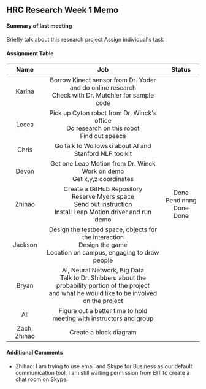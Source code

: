 ## HRC Research Week 1 Memo


#### Summary of last meeting
Briefly talk about this research project
Assign individual's task

#### Assignment Table
|     Name     |                                                                             Job                                                                             |                Status                |
|:------------:|:-----------------------------------------------------------------------------------------------------------------------------------------------------------:|:------------------------------------:|
|    Karina    |                         Borrow Kinect  sensor from Dr. Yoder and do online research <br>Check with Dr. Mutchler for sample code</br>                        |                                      |
|     Lecea    |                                Pick up Cyton robot from  Dr. Winck's office <br>Do research on this robot <br>Find out speecs                               |                                      |
|     Chris    |                                                    Go talk to Wollowski about AI and Stanford NLP toolkit                                                   |                                      |
|     Devon    |                                        Get one Leap Motion from Dr. Winck <br>Work on demo <br>Get x,y,z coordinates                                        |                                      |
|    Zhihao    |                   Create a GitHub Repository <br>Reserve Myers space <br>Send out instruction <br>Install Leap Motion driver and run demo                   | Done <br>Pendinnng <br>Done <br>Done |
|    Jackson   |                  Design the testbed space, objects for the interaction <br>Design the game <br>Location on campus, engaging to draw people                  |                                      |
|     Bryan    | AI, Neural Network, Big Data <br>Talk to Dr. Shibberu about the probability portion of the project <br>and what he would like to be involved on the project |                                      |
|      All     |                                             Figure out a better time to hold meeting with instructors and group                                             |                                      |
| Zach, Zhihao |                                                                    Create a block diagram                                                                   |                                      |


#### Additional Comments
* Zhihao: I am trying to use email and Skype for Business as our default communication tool. I am still waiting permission from EIT to create a chat room on Skype.